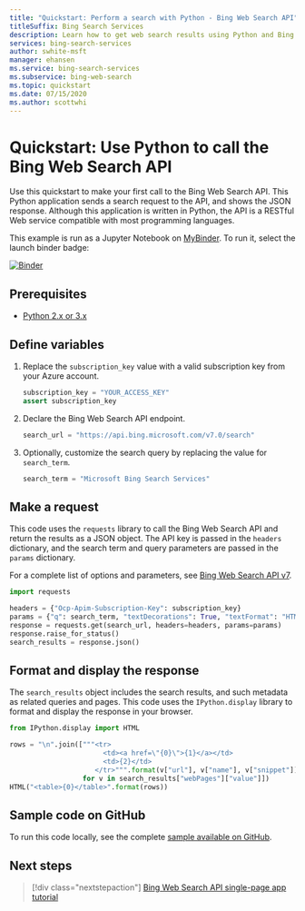 ```yaml
---
title: "Quickstart: Perform a search with Python - Bing Web Search API"
titleSuffix: Bing Search Services
description: Learn how to get web search results using Python and Bing Web Search API.
services: bing-search-services
author: swhite-msft
manager: ehansen
ms.service: bing-search-services
ms.subservice: bing-web-search
ms.topic: quickstart
ms.date: 07/15/2020
ms.author: scottwhi
---
```

# Quickstart: Use Python to call the Bing Web Search API  

Use this quickstart to make your first call to the Bing Web Search API. This Python application sends a search request to the API, and shows the JSON response. Although this application is written in Python, the API is a RESTful Web service compatible with most programming languages.

This example is run as a Jupyter Notebook on [MyBinder](https://mybinder.org). To run it, select the launch binder badge:

[![Binder](https://mybinder.org/badge.svg)](https://mybinder.org/v2/gh/Microsoft/cognitive-services-notebooks/master?filepath=BingWebSearchAPI.ipynb)

## Prerequisites

* [Python 2.x or 3.x](https://www.python.org/)

<!--
[!INCLUDE [bing-web-search-quickstart-signup](../../../../includes/bing-web-search-quickstart-signup.md)]
-->

## Define variables

1. Replace the `subscription_key` value with a valid subscription key from your Azure account.

   ```python
   subscription_key = "YOUR_ACCESS_KEY"
   assert subscription_key
   ```

2. Declare the Bing Web Search API endpoint.

   ```python
   search_url = "https://api.bing.microsoft.com/v7.0/search"
   ```

3. Optionally, customize the search query by replacing the value for `search_term`.

   ```python
   search_term = "Microsoft Bing Search Services"
   ```

## Make a request

This code uses the `requests` library to call the Bing Web Search API and return the results as a JSON object. The API key is passed in the `headers` dictionary, and the search term and query parameters are passed in the `params` dictionary.

For a complete list of options and parameters, see [Bing Web Search API v7](../../reference/query-parameters.md).

```python
import requests

headers = {"Ocp-Apim-Subscription-Key": subscription_key}
params = {"q": search_term, "textDecorations": True, "textFormat": "HTML"}
response = requests.get(search_url, headers=headers, params=params)
response.raise_for_status()
search_results = response.json()
```

## Format and display the response

The `search_results` object includes the search results, and such metadata as related queries and pages. This code uses the `IPython.display` library to format and display the response in your browser.

```python
from IPython.display import HTML

rows = "\n".join(["""<tr>
                       <td><a href=\"{0}\">{1}</a></td>
                       <td>{2}</td>
                     </tr>""".format(v["url"], v["name"], v["snippet"])
                  for v in search_results["webPages"]["value"]])
HTML("<table>{0}</table>".format(rows))
```

## Sample code on GitHub

To run this code locally, see the complete [sample available on GitHub](https://github.com/Azure-Samples/cognitive-services-REST-api-samples/blob/master/python/Search/BingWebSearchv7.py).

## Next steps

> [!div class="nextstepaction"]
> [Bing Web Search API single-page app tutorial](../../tutorial/bing-web-search-single-page-app.md)

